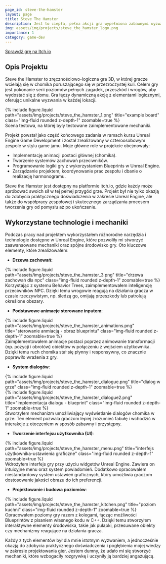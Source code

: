 ```yaml
---
page_id: steve-the-hamster
layout: page
title: Steve The Hamster
description: Jest to ciepła, pełna akcji gra wypełniona zabawnymi wyzwaniami i zachwycającym poczuciem humoru, a wszystko to ożywione dzięki silnikowi Unreal Engine.
img: assets/img/projects/steve_the_hamster_logo.png
importance: 1
category: game-dev
---
```


<div class="links">
   <a href="https://tylestarczy.itch.io/steve-the-hamster" class="btn btn-amber btn-sm z-depth-0" role="button">Sprawdź grę na Itch.io <i class="fa fa-gamepad"></i></a>
</div>

## Opis Projektu

Steve the Hamster to zręcznościowo-logiczna gra 3D, w której gracze wcielają się w chomika poruszającego się w przezroczystej kuli. Celem gry jest pokonanie serii poziomów pełnych zagadek, przeszkód i wrogów, aby wydostać się z domu. Gra łączy dynamiczną akcję z elementami logicznymi, oferując unikalne wyzwania w każdej lokacji.

<div class="row justify-content-sm-center">
    <div class="col-sm-8 mt-3 mt-md-0">
        {% include figure.liquid path="assets/img/projects/steve_the_hamster_1.png" title="example board" class="img-fluid rounded z-depth-1" zoomable=true %}
    </div>
</div>
<div class="caption">
    Scena testowa, na której były testowane zaimplementowane mechaniki.
</div>

Projekt powstał jako część końcowego zadania w ramach kursu Unreal Engine Game Development i został zrealizowany w czteroosobowym zespole w stylu game jamu. Moje główne role w projekcie obejmowały:

- Implementację animacji postaci głównej (chomika).
- Tworzenie systemów zachowań przeciwników.
- Programowanie logiki gry z wykorzystaniem Blueprints w Unreal Engine.
- Zarządzanie projektem, koordynowanie prac zespołu i dbanie o realizację harmonogramu.

Steve the Hamster jest dostępny na platformie itch.io, gdzie każdy może spróbować swoich sił w tej pełnej przygód grze. Projekt był nie tylko okazją do zdobycia praktycznego doświadczenia w zakresie Unreal Engine, ale także do współpracy zespołowej i skutecznego zarządzania procesem tworzenia gry od pomysłu aż po ukończenie.

## Wykorzystane technologie i mechaniki

Podczas pracy nad projektem wykorzystałem różnorodne narzędzia i technologie dostępne w Unreal Engine, które pozwoliły mi stworzyć zaawansowane mechaniki oraz spójne środowisko gry. Oto kluczowe elementy, które zrealizowałem:

- **Drzewa zachowań**:
<div class="row justify-content-sm-center">
   <div class="col-sm-8 mt-3 mt-md-0">
      {% include figure.liquid path="assets/img/projects/steve_the_hamster_3.png" title="drzewa zachowań dla npc" class="img-fluid rounded z-depth-1" zoomable=true %}
   </div>
</div>
<div class="caption">
Korzystając z systemu Behavior Trees, zaimplementowałem inteligencję przeciwników NPC. Dzięki temu wrogowie reagują na działania gracza w czasie rzeczywistym, np. śledzą go, omijają przeszkody lub patrolują określone obszary.
</div>

- **Podstawowe animacje sterowane inputem**:
<div class="row justify-content-sm-center justify-content-left">
   <div class="col-sm-8 mt-3 mt-md-0">
      {% include figure.liquid path="assets/img/projects/steve_the_hamster_animations.png" title="sterowanie anmiacją - obraz blueprintu" class="img-fluid rounded z-depth-1" zoomable=true %}
   </div>
</div>
<div class="caption">
Zaimplementowałem animacje postaci poprzez animowanie transformacji (np. pozycji i obrotów) obiektów w połączeniu z wejściem użytkownika. Dzięki temu ruch chomika stał się płynny i responsywny, co znacznie poprawiło wrażenia z gry.
</div>

- **System dialogów**:
<div class="row justify-content-sm-center">
   <div class="col-sm-8 mt-3 mt-md-0">
      {% include figure.liquid path="assets/img/projects/steve_the_hamster_dialogue.png" title="dialog w grze" class="img-fluid rounded z-depth-1" zoomable=true %}
   </div>
     <div class="col-sm-8 mt-3 mt-md-0">
      {% include figure.liquid path="assets/img/projects/steve_the_hamster_dialogue2.png" title="implementacja dialogu - blueprint" class="img-fluid rounded z-depth-1" zoomable=true %}
   </div>
</div>
<div class="caption">
Stworzyłem mechanizm umożliwiający wyświetlanie dialogów chomika w grze. Ten element pozwala graczom lepiej zrozumieć fabułę i wchodzić w interakcje z otoczeniem w sposób zabawny i przystępny.
</div>

- **Tworzenie interfejsu użytkownika (UI)**:
<div class="row justify-content-sm-center">
   <div class="col-sm-8 mt-3 mt-md-0">
      {% include figure.liquid path="assets/img/projects/steve_the_hamster_menu.png" title="interfejs użytkownika-ustawienia graficzne" class="img-fluid rounded z-depth-1" zoomable=true %}
   </div>
</div>
<div class="caption">
Wdrożyłem interfejs gry przy użyciu widgetów Unreal Engine. Zawiera on intuicyjne menu oraz system powiadomień. Dodatkowo opracowałem niestandardowy system ustawień graficznych, który umożliwia graczom dostosowanie jakości obrazu do ich preferencji.
</div>

- **Projektowanie i budowa poziomów**:
<div class="row justify-content-sm-center">
   <div class="col-sm-8 mt-3 mt-md-0">
      {% include figure.liquid path="assets/img/projects/steve_the_hamster_kitchen.png" title="poziom kuchni" class="img-fluid rounded z-depth-1" zoomable=true %}
   </div>
</div>
<div class="caption">
Opracowałem poziomy gry razem z kolegami, łącząc możliwości Blueprintów z pisaniem własnego kodu w C++. Dzięki temu stworzyłem interaktywne elementy środowiska, takie jak pułapki, przesuwane obiekty czy mechanizmy reagujące na działania gracza.
</div>

Każdy z tych elementów był dla mnie istotnym wyzwaniem, a jednocześnie okazją do zdobycia praktycznego doświadczenia i pogłębienia mojej wiedzy w zakresie projektowania gier. Jestem dumny, że udało mi się stworzyć mechaniki, które wzbogaciły rozgrywkę i uczyniły ją bardziej angażującą.
